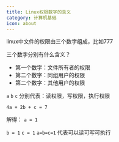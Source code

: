```yaml
---
title: Linux权限数字的含义
category: 计算机基础
icon: about
---
```


linux中文件的权限由三个数字组成，比如777

三个数字分别有什么含义？
- 第一个数字：文件所有者的权限
- 第二个数字：同组用户的权限
- 第二个数字：其他用户的权限

`a` `b` `c` 分别代表：读权限，写权限，执行权限

`4a + 2b + c = 7`

解得：
`a = 1`

`b = 1`
`c = 1`
`a=b=c=1` 
代表可以读可写可执行